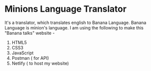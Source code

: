 # Minions Language Translator
It's a translator, which translates english to Banana Language. Banana Language is minion's language. I am using the following to make this "Banana talks" website -
1. HTML5
2. CSS3
3. JavaScript
4. Postman ( for API)
5. Netlify ( to host my website)
